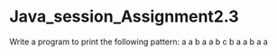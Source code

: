 # Java_session_Assignment2.3
Write a program to print the following pattern:  a  a b a  a b c b a  a b a  a
